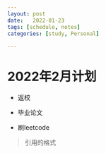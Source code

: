 ```yaml
---
layout: post
date:   2022-01-23
tags: [schedule, notes]
categories: [study, Personal]

---
```


# 2022年2月计划

- 返校

- 毕业论文

- 刷leetcode

> 引用的格式

  

